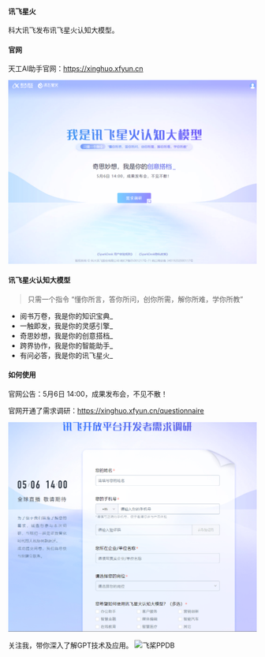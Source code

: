#### 讯飞星火
科大讯飞发布讯飞星火认知大模型。

#### 官网
天工AI助手官网：https://xinghuo.xfyun.cn

![讯飞星火](../img/xunfeixinghuo.png)

#### 讯飞星火认知大模型
> 只需一个指令  “懂你所言，答你所问，创你所需，解你所难，学你所教”

+ 阅书万卷，我是你的知识宝典_
+ 一触即发，我是你的灵感引擎_
+ 奇思妙想，我是你的创意搭档_
+ 跨界协作，我是你的智能助手_
+ 有问必答，我是你的讯飞星火_

#### 如何使用
官网公告：5月6日 14:00，成果发布会，不见不散！

官网开通了需求调研：https://xinghuo.xfyun.cn/questionnaire

![讯飞星火需求调研](../img/xinghuo.png)

关注我，带你深入了解GPT技术及应用。
![飞桨PPDB](https://ai-studio-static-online.cdn.bcebos.com/e939f12ab7034a069fb4581dec21bb233473ed75fdd543d683982921ddb69167)